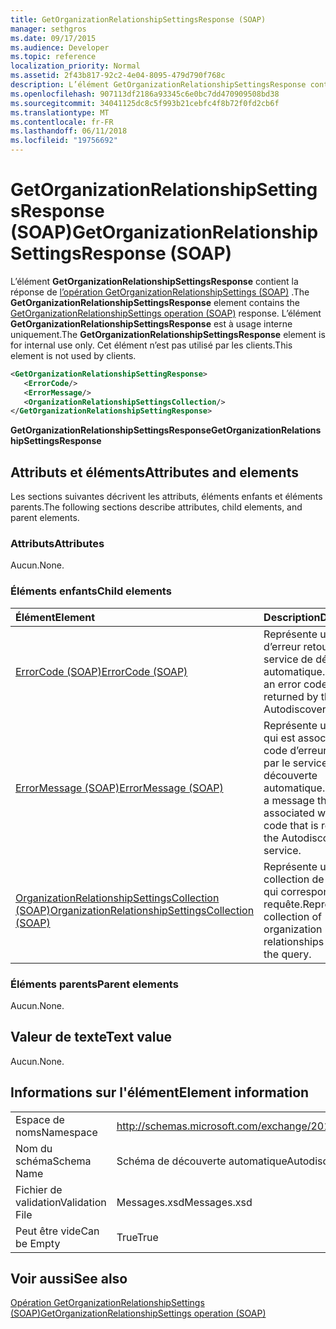```yaml
---
title: GetOrganizationRelationshipSettingsResponse (SOAP)
manager: sethgros
ms.date: 09/17/2015
ms.audience: Developer
ms.topic: reference
localization_priority: Normal
ms.assetid: 2f43b817-92c2-4e04-8095-479d790f768c
description: L’élément GetOrganizationRelationshipSettingsResponse contient la réponse de l’opération (SOAP) GetOrganizationRelationshipSettings. L’élément GetOrganizationRelationshipSettingsResponse est à usage interne uniquement. Cet élément n’est pas utilisé par les clients.
ms.openlocfilehash: 907113df2186a93345c6e0bc7dd470909508bd38
ms.sourcegitcommit: 34041125dc8c5f993b21cebfc4f8b72f0fd2cb6f
ms.translationtype: MT
ms.contentlocale: fr-FR
ms.lasthandoff: 06/11/2018
ms.locfileid: "19756692"
---
```

# <a name="getorganizationrelationshipsettingsresponse-soap"></a><span data-ttu-id="cd109-105">GetOrganizationRelationshipSettingsResponse (SOAP)</span><span class="sxs-lookup"><span data-stu-id="cd109-105">GetOrganizationRelationshipSettingsResponse (SOAP)</span></span>

<span data-ttu-id="cd109-106">L’élément **GetOrganizationRelationshipSettingsResponse** contient la réponse de [l’opération GetOrganizationRelationshipSettings (SOAP)](getorganizationrelationshipsettings-operation-soap.md) .</span><span class="sxs-lookup"><span data-stu-id="cd109-106">The **GetOrganizationRelationshipSettingsResponse** element contains the [GetOrganizationRelationshipSettings operation (SOAP)](getorganizationrelationshipsettings-operation-soap.md) response.</span></span> <span data-ttu-id="cd109-107">L’élément **GetOrganizationRelationshipSettingsResponse** est à usage interne uniquement.</span><span class="sxs-lookup"><span data-stu-id="cd109-107">The **GetOrganizationRelationshipSettingsResponse** element is for internal use only.</span></span> <span data-ttu-id="cd109-108">Cet élément n’est pas utilisé par les clients.</span><span class="sxs-lookup"><span data-stu-id="cd109-108">This element is not used by clients.</span></span> 
  
```XML
<GetOrganizationRelationshipSettingResponse>
   <ErrorCode/>
   <ErrorMessage/>
   <OrganizationRelationshipSettingsCollection/>
</GetOrganizationRelationshipSettingResponse>
```

 <span data-ttu-id="cd109-109">**GetOrganizationRelationshipSettingsResponse**</span><span class="sxs-lookup"><span data-stu-id="cd109-109">**GetOrganizationRelationshipSettingsResponse**</span></span>
## <a name="attributes-and-elements"></a><span data-ttu-id="cd109-110">Attributs et éléments</span><span class="sxs-lookup"><span data-stu-id="cd109-110">Attributes and elements</span></span>

<span data-ttu-id="cd109-111">Les sections suivantes décrivent les attributs, éléments enfants et éléments parents.</span><span class="sxs-lookup"><span data-stu-id="cd109-111">The following sections describe attributes, child elements, and parent elements.</span></span>
  
### <a name="attributes"></a><span data-ttu-id="cd109-112">Attributs</span><span class="sxs-lookup"><span data-stu-id="cd109-112">Attributes</span></span>

<span data-ttu-id="cd109-113">Aucun.</span><span class="sxs-lookup"><span data-stu-id="cd109-113">None.</span></span>
  
### <a name="child-elements"></a><span data-ttu-id="cd109-114">Éléments enfants</span><span class="sxs-lookup"><span data-stu-id="cd109-114">Child elements</span></span>

|<span data-ttu-id="cd109-115">**Élément**</span><span class="sxs-lookup"><span data-stu-id="cd109-115">**Element**</span></span>|<span data-ttu-id="cd109-116">**Description**</span><span class="sxs-lookup"><span data-stu-id="cd109-116">**Description**</span></span>|
|:-----|:-----|
|[<span data-ttu-id="cd109-117">ErrorCode (SOAP)</span><span class="sxs-lookup"><span data-stu-id="cd109-117">ErrorCode (SOAP)</span></span>](errorcode-soap.md) <br/> |<span data-ttu-id="cd109-118">Représente un code d’erreur retourné par le service de découverte automatique.</span><span class="sxs-lookup"><span data-stu-id="cd109-118">Represents an error code that is returned by the Autodiscover service.</span></span>  <br/> |
|[<span data-ttu-id="cd109-119">ErrorMessage (SOAP)</span><span class="sxs-lookup"><span data-stu-id="cd109-119">ErrorMessage (SOAP)</span></span>](errormessage-soap.md) <br/> |<span data-ttu-id="cd109-120">Représente un message qui est associé à un code d’erreur retourné par le service de découverte automatique.</span><span class="sxs-lookup"><span data-stu-id="cd109-120">Represents a message that is associated with an error code that is returned by the Autodiscover service.</span></span>  <br/> |
|[<span data-ttu-id="cd109-121">OrganizationRelationshipSettingsCollection (SOAP)</span><span class="sxs-lookup"><span data-stu-id="cd109-121">OrganizationRelationshipSettingsCollection (SOAP)</span></span>](organizationrelationshipsettingscollection-soap.md) <br/> |<span data-ttu-id="cd109-122">Représente une collection de relations qui correspondent à la requête.</span><span class="sxs-lookup"><span data-stu-id="cd109-122">Represents a collection of organization relationships that match the query.</span></span>  <br/> |
   
### <a name="parent-elements"></a><span data-ttu-id="cd109-123">Éléments parents</span><span class="sxs-lookup"><span data-stu-id="cd109-123">Parent elements</span></span>

<span data-ttu-id="cd109-124">Aucun.</span><span class="sxs-lookup"><span data-stu-id="cd109-124">None.</span></span>
  
## <a name="text-value"></a><span data-ttu-id="cd109-125">Valeur de texte</span><span class="sxs-lookup"><span data-stu-id="cd109-125">Text value</span></span>

<span data-ttu-id="cd109-126">Aucun.</span><span class="sxs-lookup"><span data-stu-id="cd109-126">None.</span></span>
  
## <a name="element-information"></a><span data-ttu-id="cd109-127">Informations sur l'élément</span><span class="sxs-lookup"><span data-stu-id="cd109-127">Element information</span></span>

|||
|:-----|:-----|
|<span data-ttu-id="cd109-128">Espace de noms</span><span class="sxs-lookup"><span data-stu-id="cd109-128">Namespace</span></span>  <br/> |http://schemas.microsoft.com/exchange/2010/Autodiscover  <br/> |
|<span data-ttu-id="cd109-129">Nom du schéma</span><span class="sxs-lookup"><span data-stu-id="cd109-129">Schema Name</span></span>  <br/> |<span data-ttu-id="cd109-130">Schéma de découverte automatique</span><span class="sxs-lookup"><span data-stu-id="cd109-130">Autodiscover schema</span></span>  <br/> |
|<span data-ttu-id="cd109-131">Fichier de validation</span><span class="sxs-lookup"><span data-stu-id="cd109-131">Validation File</span></span>  <br/> |<span data-ttu-id="cd109-132">Messages.xsd</span><span class="sxs-lookup"><span data-stu-id="cd109-132">Messages.xsd</span></span>  <br/> |
|<span data-ttu-id="cd109-133">Peut être vide</span><span class="sxs-lookup"><span data-stu-id="cd109-133">Can be Empty</span></span>  <br/> |<span data-ttu-id="cd109-134">True</span><span class="sxs-lookup"><span data-stu-id="cd109-134">True</span></span>  <br/> |
   
## <a name="see-also"></a><span data-ttu-id="cd109-135">Voir aussi</span><span class="sxs-lookup"><span data-stu-id="cd109-135">See also</span></span>



[<span data-ttu-id="cd109-136">Opération GetOrganizationRelationshipSettings (SOAP)</span><span class="sxs-lookup"><span data-stu-id="cd109-136">GetOrganizationRelationshipSettings operation (SOAP)</span></span>](getorganizationrelationshipsettings-operation-soap.md)

